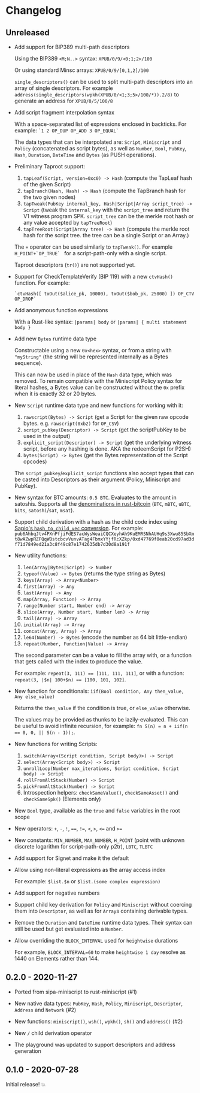 # Changelog

## Unreleased

- Add support for BIP389 multi-path descriptors

  Using the BIP389 `<M;N..>` syntax: `XPUB/0/9/<0;1;2>/100`

  Or using standard Minsc arrays: `XPUB/0/9/[0,1,2]/100`

  `single_descriptors()` can be used to split multi-path descriptors into an array of single descriptors.
  For example `address(single_descriptors(wpkh(XPUB/0/<1;3;5>/100/*)).2/8)` to generate an address for `XPUB/0/5/100/8`

- Add script fragment interpolation syntax

  With a space-separated list of expressions enclosed in backticks. For example: ``` `1 2 OP_DUP OP_ADD 3 OP_EQUAL` ```

  The data types that can be interpolated are: `Script`, `Miniscript` and `Policy` (concatenated as script bytes), as well as `Number`, `Bool`, `PubKey`, `Hash`, `Duration`, `DateTime` and `Bytes` (as PUSH operations).

- Preliminary Taproot support:

  1. `tapLeaf(Script, version=0xc0) -> Hash` (compute the TapLeaf hash of the given Script)
  2. `tapBranch(Hash, Hash) -> Hash` (compute the TapBranch hash for the two given nodes)
  3. `tapTweak(PubKey internal_key, Hash|Script|Array script_tree) -> Script` (tweak the `internal_key` with the `script_tree` and return the V1 witness program SPK. `script_tree` can be the merkle root hash or any value accepted by `tapTreeRoot`)
  4. `tapTreeRoot(Script|Array tree) -> Hash` (compute the merkle root hash for the script tree. the tree can be a single Script or an Array.)

  The `+` operator can be used similarly to `tapTweak()`. For example ```H_POINT+`OP_TRUE` ``` for a script-path-only with a single script.

  Taproot descriptors (`tr()`) are not supported yet.

- Support for CheckTemplateVerify (BIP 119) with a new `ctvHash()` function. For example:
  
  ```hack
  `ctvHash([ txOut($alice_pk, 10000), txOut($bob_pk, 25000) ]) OP_CTV OP_DROP`
  ```

- Add anonymous function expressions

  With a Rust-like syntax: `|params| body` or `|params| { multi statement body }`

- Add new `Bytes` runtime data type

  Constructable using a new `0x<hex>` syntax, or from a string with `"myString"` (the string will be represented internally as a Bytes sequence).

  This can now be used in place of the `Hash` data type, which was removed.
  To remain compatible with the Miniscript Policy syntax for literal
  hashes, a Bytes value can be constructed without the `0x` prefix
  when it is exactly 32 or 20 bytes.

- New `Script` runtime data type and new functions for working with it:

  1. `rawscript(Bytes) -> Script` (get a Script for the given raw opcode bytes. e.g. `rawscript(0xb2)` for `OP_CSV`)
  2. `script_pubkey(Descriptor) -> Script` (get the scriptPubKey to be used in the output)
  3. `explicit_script(Descriptor) -> Script` (get the underlying witness script, before any hashing is done. AKA the redeemScript for P2SH)
  4. `bytes(Script) -> Bytes` (get the Bytes representation of the Script opcodes)

  The `script_pubkey`/`explicit_script` functions also accept types that can be casted into Descriptors as their argument (Policy, Miniscript and PubKey).

- New syntax for BTC amounts: `0.5 BTC`. Evaluates to the amount in satoshis. Supports all the [denominations in rust-bitcoin](https://docs.rs/bitcoin/latest/bitcoin/util/amount/enum.Denomination.html) (`BTC`, `mBTC`, `uBTC`, `bits`, `satoshi`/`sat`, `msat`).

- Support child derivation with a hash as the child code index using [Sapio's `hash_to_child_vec` conversion](https://learn.sapio-lang.org/ch05-01-ctv-emulator.html#how-it-works). For example: `pub6AhbqJtv4PXnPfjiFdES7acWysWeaiCQCXeyhAh9KuEMRSNhAUHq9s3Xwu85SbXmt8wAZwpRZFQqWBstcbcvVunvATag4FbmxYYjfRcXZkp/0xd47769f0eab20cd97ad3df71d7849ed21a3c8f49c87e1742635db7d30d8a191f`

- New utility functions:
  1. `len(Array|Bytes|Script) -> Number`
  1. `typeof(Value) -> Bytes` (returns the type string as Bytes)
  1. `keys(Array) -> Array<Number>`
  2. `first(Array) -> Any`
  3. `last(Array) -> Any`
  4. `map(Array, Function) -> Array`
  5. `range(Number start, Number end) -> Array`
  6. `slice(Array, Number start, Number len) -> Array`
  7. `tail(Array) -> Array`
  7. `initial(Array) -> Array`
  8. `concat(Array, Array) -> Array`
  9. `le64(Number) -> Bytes` (encode the number as 64 bit little-endian)
  10. `repeat(Number, Function|Value) -> Array`

     The second parameter can be a value to fill the array with,
     or a function that gets called with the index to produce the value.

     For example: `repeat(3, 111) == [111, 111, 111]`, or with a function: `repeat(3, |$n| 100+$n) == [100, 101, 102]`.

- New function for conditionals: `iif(Bool condition, Any then_value, Any else_value)`

  Returns the `then_value` if the condition is true, or `else_value` otherwise.

  The values may be provided as thunks to be lazily-evaluated. This can be useful to avoid infinite recursion, for example: `fn S(n) = n + iif(n == 0, 0, || S(n - 1));`.

- New functions for writing Scripts:

  1. `switch(Array<(Script condition, Script body)>) -> Script`
  1. `select(Array<Script body>) -> Script`
  2. `unrollLoop(Number max_iterations, Script condition, Script body) -> Script`
  3. `rollFromAltStack(Number) -> Script`
  4. `pickFromAltStack(Number) -> Script`
  4. Introspection helpers: `checkSameValue()`, `checkSameAsset()` and `checkSameSpk()` (Elements only)

- New `Bool` type, available as the `true` and `false` variables in the root scope

- New operators: `+`, `-`, `!`, `==`, `!=`, `<`, `>`, `<=` and `>=`

- New constants: `MIN_NUMBER`, `MAX_NUMBER`, `H_POINT` (point with unknown discrete logarithm for script-path-only p2tr), `LBTC`, `TLBTC`

- Add support for Signet and make it the default

- Allow using non-literal expressions as the array access index

  For example: `$list.$n` or `$list.(some complex expression)`

- Add support for negative numbers

- Support child key derivation for `Policy` and `Miniscript` without coercing them into `Descriptor`,
  as well as for `Array`s containing derivable types.

- Remove the `Duration` and `DateTime` runtime data types. Their syntax can still be used but get evaluated into a `Number`.

- Allow overriding the `BLOCK_INTERVAL` used for `heightwise` durations

  For example, `BLOCK_INTERVAL=60` to make `heightwise 1 day` resolve as 1440 on Elements rather than 144.

## 0.2.0 - 2020-11-27

- Ported from sipa-miniscript to rust-miniscript (#1)

- New native data types: `PubKey`, `Hash`, `Policy`, `Miniscript`, `Descriptor`, `Address` and `Network` (#2)

- New functions: `miniscript()`, `wsh()`, `wpkh()`, `sh()` and `address()` (#2)

- New `/` child derivation operator

- The playground was updated to support descriptors and address generation

## 0.1.0 - 2020-07-28

Initial release! 💥
